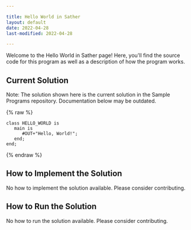```yaml
---

title: Hello World in Sather
layout: default
date: 2022-04-28
last-modified: 2022-04-28

---
```


Welcome to the Hello World in Sather page! Here, you'll find the source code for this program as well as a description of how the program works.

## Current Solution

Note: The solution shown here is the current solution in the Sample Programs repository. Documentation below may be outdated.

{% raw %}

```Sather
class HELLO_WORLD is
   main is
      #OUT+"Hello, World!";
   end;
end;

```

{% endraw %}

## How to Implement the Solution

No how to implement the solution available. Please consider contributing.

## How to Run the Solution

No how to run the solution available. Please consider contributing.